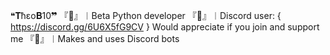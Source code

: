 ❝𝐓ћεο𝐁10❞ 
『🐍』︱Beta Python developer 
『🚧』︱Discord user:
{
https://discord.gg/6U6X5fG9CV
}
Would appreciate if you join and support me
『🤖』︱Makes and uses Discord bots

<!---
TheoB02/TheoB02 is a ✨ special ✨ repository because its `README.md` (this file) appears on your GitHub profile.
You can click the Preview link to take a look at your changes.
--->
